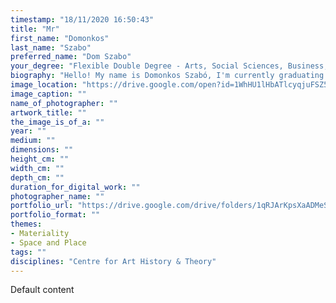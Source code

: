 ```yaml
---
timestamp: "18/11/2020 16:50:43"
title: "Mr"
first_name: "Domonkos"
last_name: "Szabo"
preferred_name: "Dom Szabo"
your_degree: "Flexible Double Degree - Arts, Social Sciences, Business, Science"
biography: "Hello! My name is Domonkos Szabó, I'm currently graduating from my flexible double degree in Art History and Curatorship, and Classical Studies.  What interests me about art history is how artworks open windows into the lives and cultures of past societies and how the meaning and value of objects change over time.  I specialise in Greco-Roman as well as West and South Asian art, with a particular interest in antiquities trafficking and cultural heritage management in conflict zones."
image_location: "https://drive.google.com/open?id=1WhHU1lHbATlcyqjuFSZ5XrlguKU3Qy0A"
image_caption: ""
name_of_photographer: ""
artwork_title: ""
the_image_is_of_a: ""
year: ""
medium: ""
dimensions: ""
height_cm: ""
width_cm: ""
depth_cm: ""
duration_for_digital_work: ""
photographer_name: ""
portfolio_url: "https://drive.google.com/drive/folders/1qRJArKpsXaADMeSqcCsFuAvzH01nGAcq?usp=sharing"
portfolio_format: ""
themes:
- Materiality
- Space and Place
tags: ""
disciplines: "Centre for Art History & Theory"
---
```


Default content